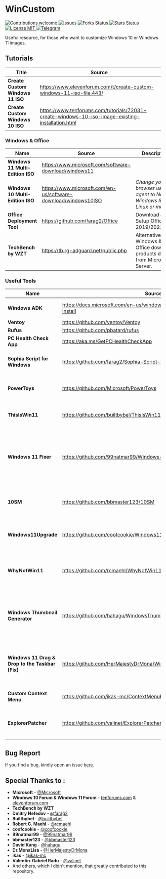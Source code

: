 # WinCustom
<p align="left">
  <!-- Contributions -->
  <a href="">
    <img src="https://img.shields.io/badge/contributions-welcome-orange.svg"
      alt="Contributions welcome" />
  </a>
 <!-- issues -->
  <a href="https://github.com/WinTenDev/WinNetMeter/issues">
    <img src="https://img.shields.io/github/issues/WinTenDev/WinCustom.svg"
      alt="Issues" />
  </a>
  <!-- Forks Status -->
  <a href="https://github.com/WinTenDev/WinNetMeter/network/members">
    <img src="https://img.shields.io/github/forks/WinTenDev/WinCustom.svg"
      alt="Forks Status" />
  </a>
  <!-- Stars Status -->
  <a href="https://github.com/WinTenDev/WinNetMeter/stargazers">
    <img src="https://img.shields.io/github/stars/WinTenDev/WinCustom.svg"
      alt="Stars Status" />
  </a>
 <!-- License --> 
  <a href="https://github.com/WinTenDev/WinNetMeter/blob/master/LICENSE">
    <img src="https://img.shields.io/github/license/WinTenDev/WinCustom.svg"
      alt="License MIT" />
  </a>
  <!-- Telegram -->
  <a href="https://t.me/WinTenDev">
    <img src="https://img.shields.io/static/v1.svg?logo=telegram&label=&message=@WinTenDev&color=blue"
      alt="Telegram" />
  </a>
</p>

Useful resource, for those who want to customize Windows 10 or Windows 11 images.

## Tutorials
<table>
    <thead>
        <tr>
            <th>Title</th>
            <th>Source</th>
        </tr>
    </thead>
    <tbody>
        <tr>
            <td><strong>Create Custom Windows 11 ISO</strong></td>
            <td><a
                    href="https://www.elevenforum.com/t/create-custom-windows-11-iso-file.443/">https://www.elevenforum.com/t/create-custom-windows-11-iso-file.443/</a>
            </td>
        </tr>
        <tr>
            <td><strong>Create Custom Windows 10 ISO</strong></td>
            <td><a
                    href="https://www.tenforums.com/tutorials/72031-create-windows-10-iso-image-existing-installation.html">https://www.tenforums.com/tutorials/72031-create-windows-10-iso-image-existing-installation.html</a>
            </td>
        </tr>
    </tbody>
</table>


### Windows & Office
<table>
    <thead>
        <tr>
            <th>Name</th>
            <th>Source</th>
            <th>Description</th>
        </tr>
    </thead>
    <tbody>
        <tr>
            <td><strong>Windows 11 Multi-Edition ISO</strong></td>
            <td><a
                    href="https://www.microsoft.com/software-download/windows11">https://www.microsoft.com/software-download/windows11</a>
            </td>
            <td></td>
        </tr>
        <tr>
            <td><strong>Windows 10 Multi-Edition ISO</strong></td>
            <td><a
                    href="https://www.microsoft.com/en-us/software-download/windows10ISO">https://www.microsoft.com/en-us/software-download/windows10ISO</a>
            </td>
            <td><em>Change your browser user-agent to Non-Windows like Linux or macOS.</em></td>
        </tr>
        <tr>
            <td><strong>Office Deployment Tool</strong></td>
            <td><a href="https://github.com/farag2/Office">https://github.com/farag2/Office</a></td>
            <td>Download and Setup Office 2019/2021/365.</td>
        </tr>
        <tr>
            <td><strong>TechBench by WZT</strong></td>
            <td><a href="https://tb.rg-adguard.net/public.php">https://tb.rg-adguard.net/public.php</a></td>
            <td>Alternative Windows &amp; Office download products directly from Microsoft Server.</td>
        </tr>
    </tbody>
</table>



### Useful Tools
<table>
    <thead>
        <tr>
            <th>Name</th>
            <th>Source</th>
            <th>Description</th>
        </tr>
    </thead>
    <tbody>
        <tr>
            <td><strong>Windows ADK</strong></td>
            <td><a
                    href="https://docs.microsoft.com/en-us/windows-hardware/get-started/adk-install">https://docs.microsoft.com/en-us/windows-hardware/get-started/adk-install</a>
            </td>
            <td>Windows Assessment and Deployment Kit.</td>
        </tr>
        <tr>
            <td><strong>Ventoy</strong></td>
            <td><a href="https://github.com/ventoy/Ventoy">https://github.com/ventoy/Ventoy</a></td>
            <td></td>
        </tr>
        <tr>
            <td><strong>Rufus</strong></td>
            <td><a href="https://github.com/pbatard/rufus">https://github.com/pbatard/rufus</a></td>
            <td></td>
        </tr>
        <tr>
            <td><strong>PC Health Check App</strong></td>
            <td><a href="https://aka.ms/GetPCHealthCheckApp">https://aka.ms/GetPCHealthCheckApp</a></td>
            <td></td>
        </tr>
        <tr>
            <td><strong>Sophia Script for Windows</strong></td>
            <td><a
                    href="https://github.com/farag2/Sophia-Script-for-Windows">https://github.com/farag2/Sophia-Script-for-Windows</a>
            </td>
            <td>Windows 10 &amp; Windows 11 fine-tuning and tweaking</td>
        </tr>
        <tr>
            <td><strong>PowerToys</strong></td>
            <td><a href="https://github.com/Microsoft/PowerToys">https://github.com/Microsoft/PowerToys</a></td>
            <td>Windows system utilities to maximize productivity.</td>
        </tr>
        <tr>
            <td><strong>ThisIsWin11</strong></td>
            <td><a href="https://github.com/builtbybel/ThisIsWin11">https://github.com/builtbybel/ThisIsWin11</a></td>
            <td>Lets you customize Windows 11 all in one place.</td>
        </tr>
        <tr>
            <td><strong>Windows 11 Fixer</strong></td>
            <td><a
                    href="https://github.com/99natmar99/Windows-11-Fixer">https://github.com/99natmar99/Windows-11-Fixer</a>
            </td>
            <td>Windows 11 Fixer is a program designed to make customizing your Windows 11 as easy as possible.</td>
        </tr>
        <tr>
            <td><strong>10SM</strong></td>
            <td><a href="https://github.com/bbmaster123/10SM">https://github.com/bbmaster123/10SM</a></td>
            <td>Native Windows 10 Start Menu/Fullscreen Start for Windows 11.</td>
        </tr>
        <tr>
            <td><strong>Windows11Upgrade</strong></td>
            <td><a
                    href="https://github.com/coofcookie/Windows11Upgrade">https://github.com/coofcookie/Windows11Upgrade</a>
            </td>
            <td>Windows 11 Upgrade tool that bypasses new Microsoft´s requirements.</td>
        </tr>
        <tr>
            <td><strong>WhyNotWin11</strong></td>
            <td><a href="https://github.com/rcmaehl/WhyNotWin11">https://github.com/rcmaehl/WhyNotWin11</a></td>
            <td>Detection Script to help identify why your PC isn&#39;t Windows 11 Release Ready.</td>
        </tr>
        <tr>
            <td><strong> Windows Thumbnail Generator</strong></td>
            <td><a
                    href="https://github.com/hahagu/WindowsThumbnailGenerator">https://github.com/hahagu/WindowsThumbnailGenerator</a>
            </td>
            <td>On Windows 11, the feature to have thumbnails for folder icons which show their content has been
                removed.</td>
        </tr>
        <tr>
            <td><strong>Windows 11 Drag &amp; Drop to the Taskbar (Fix)</strong></td>
            <td><a
                    href="https://github.com/HerMajestyDrMona/Windows11DragAndDropToTaskbarFix">https://github.com/HerMajestyDrMona/Windows11DragAndDropToTaskbarFix</a>
            </td>
            <td>This program fixes the missing &quot;Drag &amp; Drop to the Taskbar&quot; support in Windows 11.</td>
        </tr>
        <tr>
            <td><strong>Custom Context Menu</strong></td>
            <td><a
                    href="https://github.com/ikas-mc/ContextMenuForWindows11">https://github.com/ikas-mc/ContextMenuForWindows11</a>
            </td>
            <td>Add Custom Context Menu For Windows11</td>
        </tr>
        <tr>
            <td><strong>ExplorerPatcher</strong></td>
            <td><a href="https://github.com/valinet/ExplorerPatcher">https://github.com/valinet/ExplorerPatcher</a></td>
            <td>This project aims to enhance the working environment on Windows.</td>
        </tr>
    </tbody>
</table>

## Bug Report
If you find a bug, kindly open an issue [here](https://github.com/WinTenDev/WinCustom/issues/new).

## Special Thanks to :
- **Microsoft** - [@Microsoft](https://github.com/Microsoft "@Microsoft")
- **Windows 10 Forum & Windows 11 Forum** - [tenforums.com](https://www.tenforums.com "tenforums.com") &
[elevenforum.com](https://www.elevenforum.com "elevenforum.com")
- **TechBench by WZT**
- **Dmitry Nefedov** - [@farag2](https://github.com/@farag2 "@farag2")
- **Builtbybel** - [@builtbybel](https://github.com/@builtbybel "@builtbybel")
- **Robert C. Maehl** - [@rcmaehl](https://github.com/@rcmaehl "@rcmaehl")
- **coofcookie** - [@coofcookie](https://github.com/@coofcookie "@coofcookie")
- **99natmar99** - [@99natmar99](https://github.com/@99natmar99 "@99natmar99")
- **bbmaster123** - [@bbmaster123](https://github.com/@bbmaster123 "@bbmaster123")
- **David Kang** - [@hahagu](https://github.com/@hahagu "@hahagu")
- **Dr.MonaLisa** - [@HerMajestyDrMona](https://github.com/@HerMajestyDrMona "@HerMajestyDrMona")
- **ikas** - [@ikas-mc](https://github.com/@ikas-mc "@ikas-mc")
- **Valentin-Gabriel Radu** - [@valinet](https://github.com/@valinet "@valinet")
- And others, which I didn't mention, that greatly contributed to this repository.
